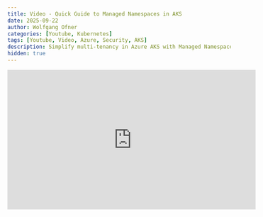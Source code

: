 ```yaml
---
title: Video - Quick Guide to Managed Namespaces in AKS
date: 2025-09-22
author: Wolfgang Ofner
categories: [Youtube, Kubernetes]
tags: [Youtube, Video, Azure, Security, AKS]
description: Simplify multi-tenancy in Azure AKS with Managed Namespaces. Learn how to enforce security, RBAC, and quotas to protect your Kubernetes cluster.
hidden: true
---
```


<iframe width="560" height="315" src="https://www.youtube.com/embed/DkRZEru_gww" title="YouTube video player" frameborder="0" allow="accelerometer; autoplay; clipboard-write; encrypted-media; gyroscope; picture-in-picture; web-share" referrerpolicy="strict-origin-when-cross-origin" allowfullscreen></iframe>